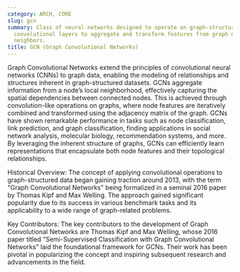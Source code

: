 ```yaml
---
category: ARCH, CORE
slug: gcn
summary: Class of neural networks designed to operate on graph-structured data, leveraging
  convolutional layers to aggregate and transform features from graph nodes and their
  neighbors.
title: GCN (Graph Convolutional Networks)
---
```


Graph Convolutional Networks extend the principles of convolutional neural networks (CNNs) to graph data, enabling the modeling of relationships and structures inherent in graph-structured datasets. GCNs aggregate information from a node’s local neighborhood, effectively capturing the spatial dependencies between connected nodes. This is achieved through convolution-like operations on graphs, where node features are iteratively combined and transformed using the adjacency matrix of the graph. GCNs have shown remarkable performance in tasks such as node classification, link prediction, and graph classification, finding applications in social network analysis, molecular biology, recommendation systems, and more. By leveraging the inherent structure of graphs, GCNs can efficiently learn representations that encapsulate both node features and their topological relationships.

Historical Overview:
The concept of applying convolutional operations to graph-structured data began gaining traction around 2013, with the term "Graph Convolutional Networks" being formalized in a seminal 2016 paper by Thomas Kipf and Max Welling. The approach gained significant popularity due to its success in various benchmark tasks and its applicability to a wide range of graph-related problems.

Key Contributors:
The key contributors to the development of Graph Convolutional Networks are Thomas Kipf and Max Welling, whose 2016 paper titled "Semi-Supervised Classification with Graph Convolutional Networks" laid the foundational framework for GCNs. Their work has been pivotal in popularizing the concept and inspiring subsequent research and advancements in the field.